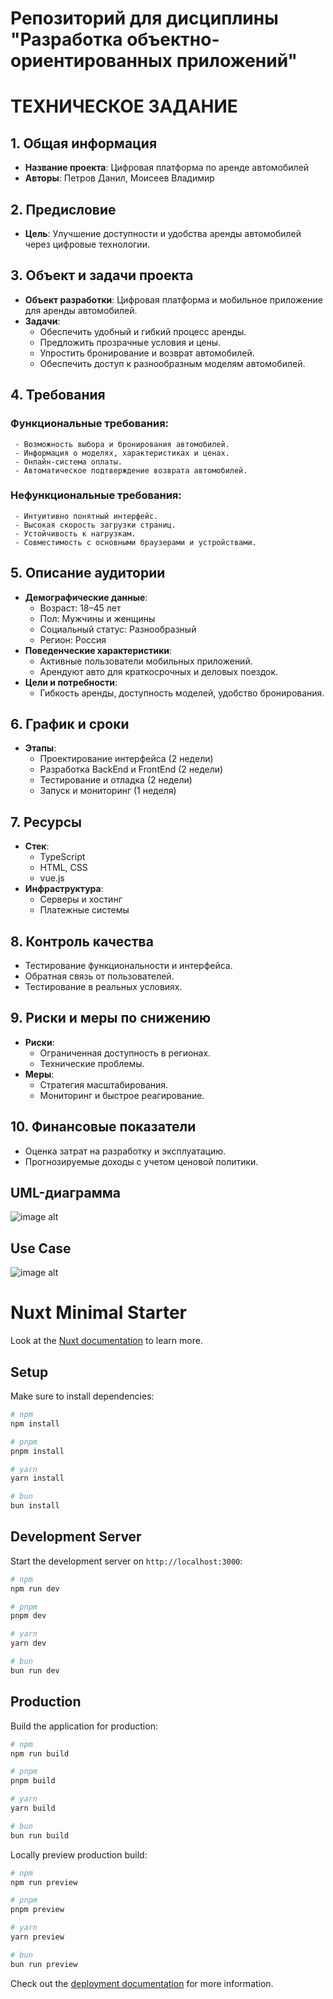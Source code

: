 # Репозиторий для дисциплины "Разработка объектно-ориентированных приложений"

# ТЕХНИЧЕСКОЕ ЗАДАНИЕ

## 1. Общая информация
   - **Название проекта**: Цифровая платформа по аренде автомобилей
   - **Авторы**: Петров Данил, Моисеев Владимир

## 2. Предисловие
   - **Цель**: Улучшение доступности и удобства аренды автомобилей через цифровые технологии.

## 3. Объект и задачи проекта
   - **Объект разработки**: Цифровая платформа и мобильное приложение для аренды автомобилей.
   - **Задачи**:
     - Обеспечить удобный и гибкий процесс аренды.
     - Предложить прозрачные условия и цены.
     - Упростить бронирование и возврат автомобилей.
     - Обеспечить доступ к разнообразным моделям автомобилей.

## 4. Требования
   ### Функциональные требования:
     - Возможность выбора и бронирования автомобилей.
     - Информация о моделях, характеристиках и ценах.
     - Онлайн-система оплаты.
     - Автоматическое подтверждение возврата автомобилей.
   ### Нефункциональные требования:
     - Интуитивно понятный интерфейс.
     - Высокая скорость загрузки страниц.
     - Устойчивость к нагрузкам.
     - Совместимость с основными браузерами и устройствами.

## 5. Описание аудитории
   - **Демографические данные**:
     - Возраст: 18–45 лет
     - Пол: Мужчины и женщины
     - Социальный статус: Разнообразный
     - Регион: Россия
   - **Поведенческие характеристики**:
     - Активные пользователи мобильных приложений.
     - Арендуют авто для краткосрочных и деловых поездок.
   - **Цели и потребности**:
     - Гибкость аренды, доступность моделей, удобство бронирования.

## 6. График и сроки
   - **Этапы**:
     - Проектирование интерфейса (2 недели)
     - Разработка BackEnd и FrontEnd (2 недели)
     - Тестирование и отладка (2 недели)
     - Запуск и мониторинг (1 неделя)

## 7. Ресурсы
   - **Стек**:
     - TypeScript
     - HTML, CSS
     - vue.js
   - **Инфраструктура**:
     - Серверы и хостинг
     - Платежные системы

## 8. Контроль качества
   - Тестирование функциональности и интерфейса.
   - Обратная связь от пользователей.
   - Тестирование в реальных условиях.

## 9. Риски и меры по снижению
   - **Риски**:
     - Ограниченная доступность в регионах.
     - Технические проблемы.
   - **Меры**:
     - Стратегия масштабирования.
     - Мониторинг и быстрое реагирование.

## 10. Финансовые показатели
   - Оценка затрат на разработку и эксплуатацию.
   - Прогнозируемые доходы с учетом ценовой политики.

## UML-диаграмма
![image alt](https://github.com/I3anAn4IC/OOP/blob/f2803bb8c07764c8c2ee14cf1aa1da716fe43ce4/UML-%D0%B4%D0%B8%D0%B0%D0%B3%D1%80%D0%B0%D0%BC%D0%BC%D0%B0.png?raw=true)

## Use Case
![image alt](https://github.com/I3anAn4IC/OOP/blob/f2803bb8c07764c8c2ee14cf1aa1da716fe43ce4/use%20case.png?raw=true)


# Nuxt Minimal Starter

Look at the [Nuxt documentation](https://nuxt.com/docs/getting-started/introduction) to learn more.

## Setup

Make sure to install dependencies:

```bash
# npm
npm install

# pnpm
pnpm install

# yarn
yarn install

# bun
bun install
```

## Development Server

Start the development server on `http://localhost:3000`:

```bash
# npm
npm run dev

# pnpm
pnpm dev

# yarn
yarn dev

# bun
bun run dev
```

## Production

Build the application for production:

```bash
# npm
npm run build

# pnpm
pnpm build

# yarn
yarn build

# bun
bun run build
```

Locally preview production build:

```bash
# npm
npm run preview

# pnpm
pnpm preview

# yarn
yarn preview

# bun
bun run preview
```

Check out the [deployment documentation](https://nuxt.com/docs/getting-started/deployment) for more information.
